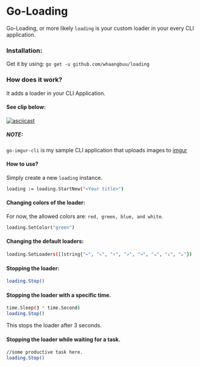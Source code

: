 # Go-Loading



Go-Loading, or more likely `loading` is your custom loader in your every CLI application.



### Installation:
Get it by using: `go get -u github.com/whaangbuu/loading`

### How does it work?
It adds a loader in your CLI Application.

#### See clip below:

[![asciicast](https://asciinema.org/a/3ft6E5zcUUsiyOQPqkErw9NM7.png)](https://asciinema.org/a/3ft6E5zcUUsiyOQPqkErw9NM7)

##### NOTE:
`go-imgur-cli` is my sample CLI application that uploads images to [imgur](https://imgur.com)

#### How to use?
Simply create a new `loading` instance.

```sh
loading := loading.StartNew("<Your title>")
```


#### Changing colors of the loader:


For now, the allowed colors are: `red, green, blue, and white`.

```sh
loading.SetColor("green")
```

#### Changing the default loaders:
```sh
loading.SetLoaders([]string{"←", "↖", "↑", "↗", "→", "↘", "↓", "↙"})
```

#### Stopping the loader:
```sh
loading.Stop()
```

#### Stopping the loader with a specific time.
```sh
time.Sleep(3 * time.Second)
loading.Stop()
```
This stops the loader after 3 seconds.


#### Stopping the loader while waiting for a task.
```sh
//some productive task here.
loading.Stop()
```
